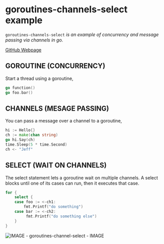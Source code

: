 # goroutines-channels-select example

`goroutines-channels-select`  _is an example of
concurrency and message passing via channels in go._

[GitHub Webpage](https://jeffdecola.github.io/my-go-examples/)

## GOROUTINE (CONCURRENCY)

Start a thread using a goroutine,

```go
go function()
go foo.bar()
```

## CHANNELS (MESAGE PASSING)

You can pass a message over a channel to a goroutine,

```go
hi := Hello{}
ch := make(chan string)
go hi.Say(ch)
time.Sleep(5 * time.Second)
ch <- "Jeff"
```

## SELECT (WAIT ON CHANNELS)

The select statement lets a goroutine wait on
multiple channels. A select blocks until one
of its cases can run, then it executes that case.

```go
for {
    select {
    case foo := <-ch1:
        fmt.Printf("do something")
    case bar := <-ch2:
         fmt.Printf("do something else")
    }
}
```

![IMAGE - goroutines-channel-select - IMAGE](../../pics/goroutines-channel-select.jpg)
